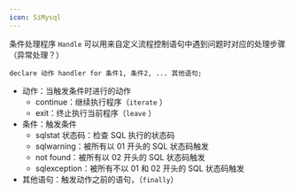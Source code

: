 ```yaml
---
icon: SiMysql
---
```

条件处理程序 `Handle` 可以用来自定义流程控制语句中遇到问题时对应的处理步骤（异常处理？）

```mysql
declare 动作 handler for 条件1, 条件2, ... 其他语句;
```

* 动作：当触发条件时进行的动作
    * continue：继续执行程序（`iterate` ）
    * exit：终止执行当前程序（`leave` ）
* 条件：触发条件
    * sqlstat 状态码：检查 SQL 执行的状态码
    * sqlwarning：被所有以 01 开头的 SQL 状态码触发
    * not found：被所有以 02 开头的 SQL 状态码触发
    * sqlexception：被所有不以 01 和 02 开头的 SQL 状态码触发
* 其他语句：触发动作之前的语句，（`finally`）
